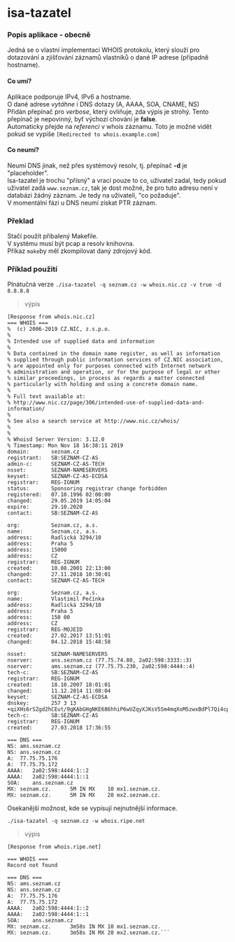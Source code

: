 # isa-tazatel

### Popis aplikace - obecně
Jedná se o vlastní implementaci WHOIS protokolu, který slouží pro dotazování a zjišťování záznamů vlastníků o dané IP adrese (případně hostname).

#### Co umí?
Aplikace podporuje IPv4, IPv6 a hostname.<br>
O dané adrese _vytáhne_ i DNS dotazy (A, AAAA, SOA, CNAME, NS)<br>
Přidán přepínač pro _verbose_, který ovliňuje, zda výpis je strohý. Tento přepínač je nepovinný, byť výchozí chování je **false**.<br>
Automaticky přejde na _referenci_ v whois záznamu. Toto je možné vidět pokud se vypíše `[Redirected to whois.example.com]`

#### Co neumí?
Neumí DNS jinak, než přes systémový resolv, tj. přepínač **-d** je "placeholder".<br>
Isa-tazatel je trochu "přísný" a vrací pouze to co, uživatel zadal, tedy pokud uživatel zadá `www.seznam.cz`, tak je dost možné, že pro tuto adresu není v databázi žádný záznam. Je tedy na uživateli, "co požaduje".<br>
V momentální fázi u DNS neumí získat PTR záznam.

### Překlad
Stačí použít přibalený Makefile.<br>
V systému musí být pcap a resolv knihovna.<br>
Příkaz `make`by měl zkompilovat daný zdrojový kód.

### Příklad použití
Plnátučná verze
`./isa-tazatel -q seznam.cz -w whois.nic.cz -v true -d 8.8.8.8`

> výpis

```[Querying whois.nic.cz]
[Response from whois.nic.cz]
=== WHOIS ===
%  (c) 2006-2019 CZ.NIC, z.s.p.o.
%
% Intended use of supplied data and information
%
% Data contained in the domain name register, as well as information
% supplied through public information services of CZ.NIC association,
% are appointed only for purposes connected with Internet network
% administration and operation, or for the purpose of legal or other
% similar proceedings, in process as regards a matter connected
% particularly with holding and using a concrete domain name.
%
% Full text available at:
% http://www.nic.cz/page/306/intended-use-of-supplied-data-and-information/
%
% See also a search service at http://www.nic.cz/whois/
%
%
% Whoisd Server Version: 3.12.0
% Timestamp: Mon Nov 18 16:38:11 2019
domain:       seznam.cz
registrant:   SB:SEZNAM-CZ-AS
admin-c:      SEZNAM-CZ-AS-TECH
nsset:        SEZNAM-NAMESERVERS
keyset:       SEZNAM-CZ-AS-ECDSA
registrar:    REG-IGNUM
status:       Sponsoring registrar change forbidden
registered:   07.10.1996 02:00:00
changed:      29.05.2019 14:05:04
expire:       29.10.2020
contact:      SB:SEZNAM-CZ-AS

org:          Seznam.cz, a.s.
name:         Seznam.cz, a.s.
address:      Radlická 3294/10
address:      Praha 5
address:      15000
address:      CZ
registrar:    REG-IGNUM
created:      10.08.2001 22:13:00
changed:      27.11.2018 10:30:01
contact:      SEZNAM-CZ-AS-TECH

org:          Seznam.cz, a.s.
name:         Vlastimil Pečínka
address:      Radlická 3294/10
address:      Praha 5
address:      150 00
address:      CZ
registrar:    REG-MOJEID
created:      27.02.2017 13:51:01
changed:      04.12.2018 15:48:58

nsset:        SEZNAM-NAMESERVERS
nserver:      ans.seznam.cz (77.75.74.80, 2a02:598:3333::3)
nserver:      ams.seznam.cz (77.75.75.230, 2a02:598:4444::4)
tech-c:       SB:SEZNAM-CZ-AS
registrar:    REG-IGNUM
created:      18.10.2007 18:01:01
changed:      11.12.2014 11:08:04
keyset:       SEZNAM-CZ-AS-ECDSA
dnskey:       257 3 13 +qiXHs6rSZgd2hCEut/9gKAbGHgNKE686hhiP6wUZqyXJKsV5Sm4mqXoM5zwxBdPl7Qi4cpKEj5pQdN1KwoAlg==
tech-c:       SB:SEZNAM-CZ-AS
registrar:    REG-IGNUM
created:      27.03.2018 17:36:55

=== DNS ===
NS: ams.seznam.cz
NS: ans.seznam.cz
A:  77.75.75.176
A:  77.75.75.172
AAAA:   2a02:598:4444:1::2
AAAA:   2a02:598:4444:1::1
SOA:    ans.seznam.cz
MX: seznam.cz.      5M IN MX    10 mx1.seznam.cz.
MX: seznam.cz.      5M IN MX    20 mx2.seznam.cz.
```

Osekanější možnost, kde se vypisují nejnutnější informace.

`./isa-tazatel -q seznam.cz -w whois.ripe.net`

> výpis

```[Querying whois.ripe.net]
[Response from whois.ripe.net]

=== WHOIS ===
Record not found

=== DNS ===
NS: ams.seznam.cz
NS: ans.seznam.cz
A:  77.75.75.176
A:  77.75.75.172
AAAA:   2a02:598:4444:1::2
AAAA:   2a02:598:4444:1::1
SOA:    ans.seznam.cz
MX: seznam.cz.      3m58s IN MX 10 mx1.seznam.cz.
MX: seznam.cz.      3m58s IN MX 20 mx2.seznam.cz.```